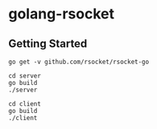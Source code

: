 # golang-rsocket

## Getting Started

```
go get -v github.com/rsocket/rsocket-go
```
```
cd server
go build
./server
```
```
cd client
go build
./client
```
